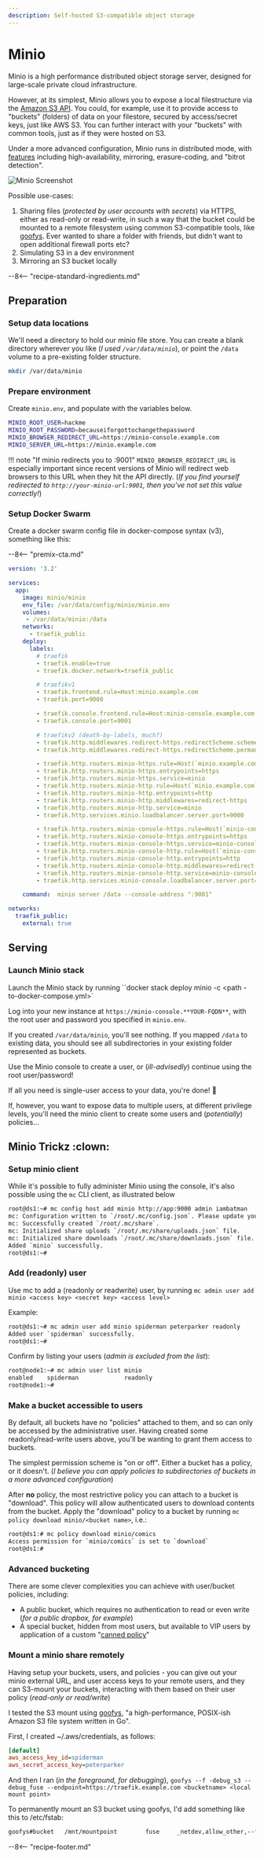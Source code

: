 ```yaml
---
description: Self-hosted S3-compatible object storage
---
```


# Minio

Minio is a high performance distributed object storage server, designed for
large-scale private cloud infrastructure.

However, at its simplest, Minio allows you to expose a local filestructure via the [Amazon S3 API](https://docs.aws.amazon.com/AmazonS3/latest/API/Welcome.html). You could, for example, use it to provide access to "buckets" (folders) of data on your filestore, secured by access/secret keys, just like AWS S3. You can further interact with your "buckets" with common tools, just as if they were hosted on S3.

Under a more advanced configuration, Minio runs in distributed mode, with [features](https://docs.min.io/minio/baremetal/concepts/feature-overview.html) including high-availability, mirroring, erasure-coding, and "bitrot detection".

![Minio Screenshot](../images/minio.png)

Possible use-cases:

1. Sharing files (_protected by user accounts with secrets_) via HTTPS, either as read-only or read-write, in such a way that the bucket could be mounted to a remote filesystem using common S3-compatible tools, like [goofys](https://github.com/kahing/goofys). Ever wanted to share a folder with friends, but didn't want to open additional firewall ports etc?
2. Simulating S3 in a dev environment
3. Mirroring an S3 bucket locally

--8<-- "recipe-standard-ingredients.md"

## Preparation

### Setup data locations

We'll need a directory to hold our minio file store. You can create a blank directory wherever you like (*I used `/var/data/minio`*), or point the `/data` volume to a pre-existing folder structure.

```bash
mkdir /var/data/minio
```

### Prepare environment

Create `minio.env`, and populate with the variables below.

```bash
MINIO_ROOT_USER=hackme
MINIO_ROOT_PASSWORD=becauseiforgottochangethepassword
MINIO_BROWSER_REDIRECT_URL=https://minio-console.example.com
MINIO_SERVER_URL=https://minio.example.com
```

!!! note "If minio redirects you to :9001"
    `MINIO_BROWSER_REDIRECT_URL` is especially important since recent versions of Minio will redirect web browsers to this URL when they hit the API directly. (*If you find yourself redirected to `http://your-minio-url:9001`, then you've not set this value correctly!*)

### Setup Docker Swarm

Create a docker swarm config file in docker-compose syntax (v3), something like this:

--8<-- "premix-cta.md"

```yaml
version: '3.2'

services:
  app:
    image: minio/minio
    env_file: /var/data/config/minio/minio.env
    volumes:
     - /var/data/minio:/data
    networks:
      - traefik_public
    deploy:
      labels:
        # traefik
        - traefik.enable=true
        - traefik.docker.network=traefik_public 

        # traefikv1
        - traefik.frontend.rule=Host:minio.example.com
        - traefik.port=9000   

        - traefik.console.frontend.rule=Host:minio-console.example.com
        - traefik.console.port=9001 

        # traefikv2 (death-by-labels, much?)
        - traefik.http.middlewares.redirect-https.redirectScheme.scheme=https
        - traefik.http.middlewares.redirect-https.redirectScheme.permanent=true

        - traefik.http.routers.minio-https.rule=Host(`minio.example.com`)
        - traefik.http.routers.minio-https.entrypoints=https
        - traefik.http.routers.minio-https.service=minio
        - traefik.http.routers.minio-http.rule=Host(`minio.example.com`)
        - traefik.http.routers.minio-http.entrypoints=http
        - traefik.http.routers.minio-http.middlewares=redirect-https
        - traefik.http.routers.minio-http.service=minio
        - traefik.http.services.minio.loadbalancer.server.port=9000

        - traefik.http.routers.minio-console-https.rule=Host(`minio-console.example.com`)
        - traefik.http.routers.minio-console-https.entrypoints=https
        - traefik.http.routers.minio-console-https.service=minio-console
        - traefik.http.routers.minio-console-http.rule=Host(`minio-console.example.com`)
        - traefik.http.routers.minio-console-http.entrypoints=http
        - traefik.http.routers.minio-console-http.middlewares=redirect-https
        - traefik.http.routers.minio-console-http.service=minio-console
        - traefik.http.services.minio-console.loadbalancer.server.port=9001

    command:  minio server /data --console-address ":9001"

networks:
  traefik_public:
    external: true

```

## Serving

### Launch Minio stack

Launch the Minio stack by running ``docker stack deploy minio -c <path -to-docker-compose.yml>`

Log into your new instance at `https://minio-console.**YOUR-FQDN**`, with the root user and password you specified in `minio.env`.

If you created `/var/data/minio`, you'll see nothing. If you mapped `/data` to existing data, you should see all subdirectories in your existing folder represented as buckets.

Use the Minio console to create a user, or (*ill-advisedly*) continue using the root user/password!

If all you need is single-user access to your data, you're done! 🎉

If, however, you want to expose data to multiple users, at different privilege levels, you'll need the minio client to create some users and (_potentially_) policies...

## Minio Trickz :clown:

### Setup minio client

While it's possible to fully administer Minio using the console, it's also possible using the `mc` CLI client, as illustrated below

```bash
root@ds1:~# mc config host add minio http://app:9000 admin iambatman
mc: Configuration written to `/root/.mc/config.json`. Please update your access credentials.
mc: Successfully created `/root/.mc/share`.
mc: Initialized share uploads `/root/.mc/share/uploads.json` file.
mc: Initialized share downloads `/root/.mc/share/downloads.json` file.
Added `minio` successfully.
root@ds1:~#
```

### Add (readonly) user

Use mc to add a (readonly or readwrite) user, by running ```mc admin user add minio <access key> <secret key> <access level>```

Example:

```bash
root@ds1:~# mc admin user add minio spiderman peterparker readonly
Added user `spiderman` successfully.
root@ds1:~#
```

Confirm by listing your users (_admin is excluded from the list_):

```bash
root@node1:~# mc admin user list minio
enabled    spiderman             readonly
root@node1:~#
```

### Make a bucket accessible to users

By default, all buckets have no "policies" attached to them, and so can only be accessed by the administrative user. Having created some readonly/read-write users above, you'll be wanting to grant them access to buckets.

The simplest permission scheme is "on or off". Either a bucket has a policy, or it doesn't. (_I believe you can apply policies to subdirectories of buckets in a more advanced configuration_)

After **no** policy, the most restrictive policy you can attach to a bucket is "download". This policy will allow authenticated users to download contents from the bucket. Apply the "download" policy to a bucket by running ```mc policy download minio/<bucket name>```, i.e.:

```bash
root@ds1:# mc policy download minio/comics
Access permission for `minio/comics` is set to `download`
root@ds1:#
```

### Advanced bucketing

There are some clever complexities you can achieve with user/bucket policies, including:

* A public bucket, which requires no authentication to read or even write (_for a public dropbox, for example_)
* A special bucket, hidden from most users, but available to VIP users by application of a custom "[canned policy](https://docs.minio.io/docs/minio-multi-user-quickstart-guide.html)"

### Mount a minio share remotely

Having setup your buckets, users, and policies - you can give out your minio external URL, and user access keys to your remote users, and they can S3-mount your buckets, interacting with them based on their user policy (_read-only or read/write_)

I tested the S3 mount using [goofys](https://github.com/kahing/goofys), "a high-performance, POSIX-ish Amazon S3 file system written in Go".

First, I created ~/.aws/credentials, as follows:

```ini
[default]
aws_access_key_id=spiderman
aws_secret_access_key=peterparker
```

And then I ran (_in the foreground, for debugging_), `goofys --f -debug_s3 --debug_fuse --endpoint=https://traefik.example.com <bucketname> <local mount point>`

To permanently mount an S3 bucket using goofys, I'd add something like this to /etc/fstab:

```bash
goofys#bucket   /mnt/mountpoint        fuse     _netdev,allow_other,--file-mode=0666    0       0
```

[^1]: There are many S3-filesystem-mounting tools available, I just picked Goofys because it's simple. Google is your friend :)
[^2]: Some applications (_like [NextCloud](/recipes/nextcloud/)_) can natively mount S3 buckets
[^3]: Some backup tools (_like [Duplicity](/recipes/duplicity/)_) can backup directly to S3 buckets

--8<-- "recipe-footer.md"
